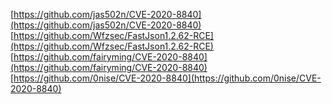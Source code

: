 [https://github.com/jas502n/CVE-2020-8840](https://github.com/jas502n/CVE-2020-8840)
[https://github.com/Wfzsec/FastJson1.2.62-RCE](https://github.com/Wfzsec/FastJson1.2.62-RCE)
[https://github.com/fairyming/CVE-2020-8840](https://github.com/fairyming/CVE-2020-8840)
[https://github.com/0nise/CVE-2020-8840](https://github.com/0nise/CVE-2020-8840)
